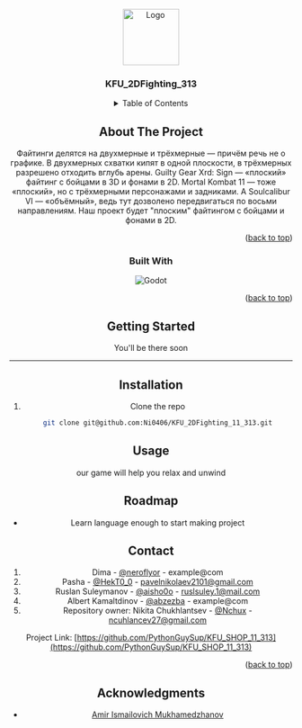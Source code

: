 <!-- PROJECT LOGO -->
<br />
<div align="center">
  <a href="https://github.com/Ni0406/KFU_2DFighting_11_313">
    <img src="images/logo.jpg" alt="Logo" width="100" height="100">
  </a>

<h3 align="center">KFU_2DFighting_313</h3>


<!-- TABLE OF CONTENTS -->
<details>
  <summary>Table of Contents</summary>
  <ol>
    <li>
      <a href="#about-the-project">About The Project</a>
      <ul>
        <li><a href="#built-with">Built With</a></li>
      </ul>
    </li>
    <li>
      <a href="#getting-started">Getting Started</a>
      <ul>
        <li><a href="#prerequisites">Prerequisites</a></li>
        <li><a href="#installation">Installation</a></li>
      </ul>
    </li>
    <li><a href="#usage">Usage</a></li>
    <li><a href="#roadmap">Roadmap</a></li>
    <li><a href="#contributing">Contributing</a></li>
    <li><a href="#license">License</a></li>
    <li><a href="#contact">Contact</a></li>
    <li><a href="#acknowledgments">Acknowledgments</a></li>
  </ol>
</details>

<!-- ABOUT THE PROJECT -->
## About The Project
Файтинги делятся на двухмерные и трёхмерные — причём речь не о графике. В двухмерных схватки кипят в одной плоскости, в трёхмерных разрешено отходить вглубь арены. Guilty Gear Xrd: Sign — «плоский» файтинг с бойцами в 3D и фонами в 2D. Mortal Kombat 11 — тоже «плоский», но с трёхмерными персонажами и задниками. А Soulcalibur VI — «объёмный», ведь тут дозволено передвигаться по восьми направлениям. Наш проект будет "плоским" файтингом с бойцами и фонами в 2D. 

<p align="right">(<a href="#readme-top">back to top</a>)</p>



### Built With


![Godot]([https://img.shields.io/badge/python-3670A0?style=for-the-badge&logo=python&logoColor=ffdd54](https://godotengine.org))
<p align="right">(<a href="#readme-top">back to top</a>)</p>

<!-- GETTING STARTED -->
## Getting Started

You'll be there soon


----


## Installation

1. Clone the repo
   ```sh
   git clone git@github.com:Ni0406/KFU_2DFighting_11_313.git
   ```

<!-- USAGE EXAMPLES -->
## Usage

our game will help you relax and unwind



## Roadmap

- Learn language enough to start making project





<!-- CONTACT -->
## Contact


1. Dima - [@neroflyor](https://t.me/neroflyor) - example@com
2. Pasha - [@HekT0_0](https://t.me/HekT0_0) - pavelnikolaev2101@gmail.com
3. Ruslan Suleymanov - [@aisho0o](https://t.me/aisho0o) - ruslsuley.1@mail.com
4. Albert Kamaltdinov - [@abzezba](https://t.me/abzezba) - example@com
5. Repository owner: Nikita Chukhlantsev - [@Nchux](https://t.me/Nchux) - ncuhlancev27@gmail.com


Project Link: [https://github.com/PythonGuySup/KFU_SHOP_11_313](https://github.com/PythonGuySup/KFU_SHOP_11_313)

<p align="right">(<a href="#readme-top">back to top</a>)</p>



<!-- ACKNOWLEDGMENTS -->
## Acknowledgments

* [Amir Ismailovich Mukhamedzhanov]()
